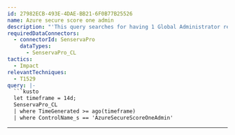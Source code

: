 ```yaml
---
id: 27982ECB-493E-4DAE-BB21-6F0B77B25526
name: Azure secure score one admin
description: "'This query searches for having 1 Global Administrator reduces the surface area of attack for your Azure tenant, \n but sets up a single point of failure for the whole tenant. Global Administrators have access\n to all aspects of Azure'\n"
requiredDataConnectors:
  - connectorId: SenservaPro
    dataTypes:
      - SenservaPro_CL
tactics:
  - Impact
relevantTechniques:
  - T1529
query: |-
  ```kusto
  let timeframe = 14d;
  SenservaPro_CL
  | where TimeGenerated >= ago(timeframe)
  | where ControlName_s == 'AzureSecureScoreOneAdmin'
  ```
---
```



